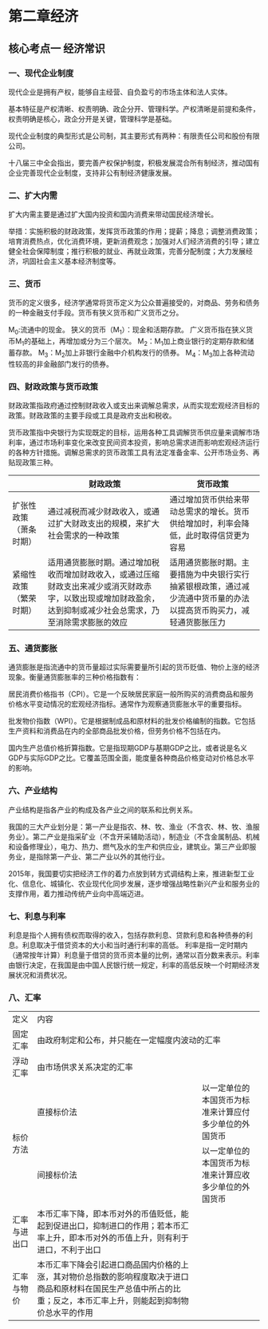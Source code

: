 # 第二章经济
## 核心考点一 经济常识
### 一、现代企业制度

现代企业是拥有产权，能够自主经营、自负盈亏的市场主体和法人实体。

基本特征是产权清晰、权责明确、政企分开、管理科学。产权清晰是前提和条件，权责明确是核心，政企分开是关键，管理科学是基础。

现代企业制度的典型形式是公司制，其主要形式有两种：有限责任公司和股份有限公司。

十八届三中全会指出，要完善产权保护制度，积极发展混合所有制经济，推动国有企业完善现代企业制度，支持非公有制经济健康发展。

### 二、扩大内需

扩大内需主要是通过扩大国内投资和国内消费来带动国民经济增长。

举措：实施积极的财政政策，发挥货币政策的作用；提薪；降息；调整消费政策；培育消费热点，优化消费环境，更新消费观念；加强对人们经济消费的引导；建立健全社会保障制度；推行积极的就业、再就业政策，完善分配制度；大力发展经济，巩固社会主义基本经济制度等。

### 三、货币

货币的定义很多，经济学通常将货币定义为公众普遍接受的，对商品、劳务和债务的一种金融支付手段。货币有狭义货币和广义货币之分。

M<sub>0</sub>:流通中的现金。
狭义的货币（M<sub>1</sub>）：现金和活期存款。
广义货币指在狭义货币M<sub>1</sub>的基础上，再增加或分为三个层次。
M<sub>2</sub>：M<sub>1</sub>加上商业银行的定期存款和储蓄存款。
M<sub>3</sub>：M<sub>2</sub>加上非银行金融中介机构发行的债券。
M<sub>4</sub>：M<sub>3</sub>加上各种流动性较高的非金融部门发行的债券。

### 四、财政政策与货币政策
财政政策指政府通过控制财政收入或支出来调解总需求，从而实现宏观经济目标的政策。财政政策的主要手段或工具是政府支出和税收。

货币政策指中央银行为实现既定的目标，运用各种工具调解货币供应量来调解市场利率，通过市场利率变化来改变民间资本投资，影响总需求进而影响宏观经济运行的各种方针措施。调解总需求的货币政策工具有法定准备金率、公开市场业务、再贴现政策三种。

| |财政政策|货币政策|
|---|---|---|
|扩张性政策（萧条时期）|通过减税而减少财政收入，或通过扩大财政支出的规模，来扩大社会需求的一种政策|通过增加货币供给来带动总需求的增长。货币供给增加时，利率会降低，此时取得信贷更为容易|
|紧缩性政策（繁荣时期）|适用通货膨胀时期。通过增加税收而增加财政收入，或通过压缩财政支出来减少或消灭财政赤字，以致出现或增加财政盈余，达到抑制或减少社会总需求，乃至消除需求膨胀的效应|适用通货膨胀时期。主要措施为中央银行实行抽紧银根政策，通过减少流通中货币量的办法以提高货币购买力，减轻通货膨胀压力

### 五、通货膨胀

通货膨胀是指流通中的货币量超过实际需要量所引起的货币贬值、物价上涨的经济现象。衡量通货膨胀率的三种价格指数有：

居民消费价格指书（CPI）。它是一个反映居民家庭一般所购买的消费商品和服务价格水平变动情况的宏观经济指标。通常作为观察通货膨胀水平的重要指标。

批发物价指数（WPI）。它是根据制成品和原材料的批发价格编制的指数。它包括生产资料和消费品在内的全部商品批发价格，但劳务价格不包括在内。

国内生产总值价格折算指数。它是指现期GDP与基期GDP之比，或者说是名义GDP与实际GDP之比。它覆盖范围全面，能度量各种商品价格变动对价格总水平的影响。

### 六、产业结构

产业结构是指各产业的构成及各产业之间的联系和比例关系。

我国的三大产业划分是：第一产业是指农、林、牧、渔业（不含农、林、牧、渔服务业）。第二产业是指采矿业（不含开采辅助活动），制造业（不含金属制品、机械和设备修理业），电力、热力、燃气及水的生产和供应业，建筑业。第三产业即服务业，是指除第一产业、第二产业以外的其他行业。

2015年，我国要切实把经济工作的着力点放到转方式调结构上来，推进新型工业化、信息化、城镇化、农业现代化同步发展，逐步增强战略性新兴产业和服务业的支撑作用，着力推动传统产业向中高端迈进。

### 七、利息与利率

利息是指个人拥有债权而取得的收入，包括存款利息、贷款利息和各种债券的利息。利息取决于借贷资本的大小和当时通行利率的高低。
利率是指一定时期内（通常按年计算）利息量于借贷的货币资本量的比例，通常以百分数来表示。利率由银行决定，在我国是由中国人民银行统一规定，利率的高低反映一个时期经济发展状况和消费状况。

### 八、汇率

<table>
    <tr>
        <td>定义</td>
        <td colspan="2">内容</td>
    </tr>
    <tr>
        <td>固定汇率</td>
        <td colspan="2">由政府制定和公布，并只能在一定幅度内波动的汇率</td>
    </tr>
    <tr>
        <td>浮动汇率</td>
        <td colspan="2">由市场供求关系决定的汇率</td>
    </tr>
    <tr>
        <td rowspan="2">标价方法</td>
        <td>直接标价法</td>
        <td>以一定单位的本国货币为标准来计算应付多少单位的外国货币</td>
    </tr>
    <tr>
        <td>间接标价法</td>
        <td colspan="2">以一定单位的本国货币为标准来计算应收多少单位的外国货币</td>
    </tr>
    <tr>
        <td>汇率与进出口</td>
        <td>本币汇率下降，即本币对外的币值贬低，能起到促进出口，抑制进口的作用；若本币汇率上升，即本币对外的币值上升，则有利于进口，不利于出口</td>
    </tr>
    <tr>
        <td>汇率与物价</td>
        <td>本币汇率下降会引起进口商品国内价格的上涨，其对物价总指数的影响程度取决于进口商品和原材料在国民生产总值中所占的比重；反之，本币汇率上升，则能起到抑制物价总水平的作用</td>
    </tr>
</table>
